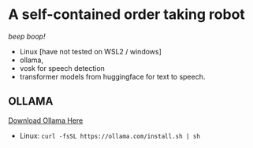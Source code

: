 # A self-contained order taking robot
_beep boop!_
- Linux [have not tested on WSL2 / windows]
- ollama, 
- vosk for speech detection 
- transformer models from huggingface for text to speech. 

## OLLAMA
[Download Ollama Here](https://ollama.com/download)

- Linux: `curl -fsSL https://ollama.com/install.sh | sh`

